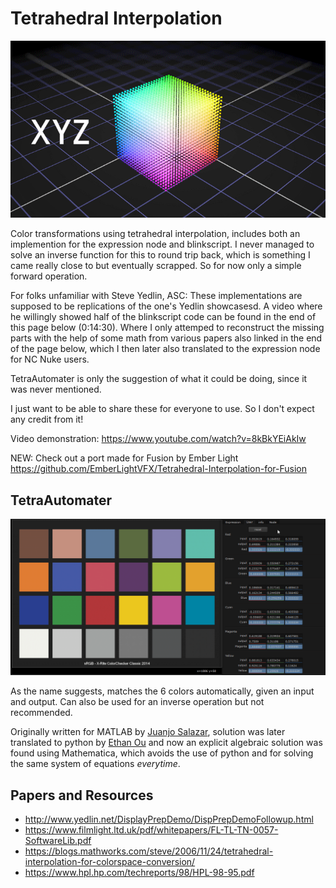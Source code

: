 # Tetrahedral Interpolation
![](Tetrahedral_Interpolation_Example_01.gif)

Color transformations using tetrahedral interpolation, includes both an implemention for the expression node and blinkscript.
I never managed to solve an inverse function for this to round trip back, which is something I came really close to but eventually scrapped. So for now only a simple forward operation.

For folks unfamiliar with Steve Yedlin, ASC:
These implementations are supposed to be replications of the one's Yedlin showcasesd. A video where he willingly showed half of the blinkscript code can be found in the end of this page below (0:14:30). Where I only attemped to reconstruct the missing parts with the help of some math from various papers also linked in the end of the page below, which I then later also translated to the expression node for NC Nuke users. 

TetraAutomater is only the suggestion of what it could be doing, since it was never mentioned. 

I just want to be able to share these for everyone to use. So I don't expect any credit from it!

Video demonstration: https://www.youtube.com/watch?v=8kBkYEiAkIw

NEW: Check out a port made for Fusion by Ember Light https://github.com/EmberLightVFX/Tetrahedral-Interpolation-for-Fusion

## TetraAutomater
![](TetraAutomater/TetraAutomater_Example_01.gif)

As the name suggests, matches the 6 colors automatically, given an input and output. Can also be used for an inverse operation but not recommended.

Originally written for MATLAB by [Juanjo Salazar](https://www.juanjosalazar.com/), solution was later translated to python by [Ethan Ou](https://github.com/ethan-ou/) and now an explicit algebraic solution was found using Mathematica, which avoids the use of python and for solving the same system of equations *everytime*.

## Papers and Resources
- http://www.yedlin.net/DisplayPrepDemo/DispPrepDemoFollowup.html
- https://www.filmlight.ltd.uk/pdf/whitepapers/FL-TL-TN-0057-SoftwareLib.pdf
- https://blogs.mathworks.com/steve/2006/11/24/tetrahedral-interpolation-for-colorspace-conversion/
- https://www.hpl.hp.com/techreports/98/HPL-98-95.pdf
